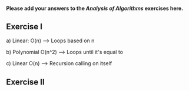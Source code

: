 #### Please add your answers to the ***Analysis of  Algorithms*** exercises here.

## Exercise I

a) Linear: O(n) --> Loops based on n

b) Polynomial O(n^2) --> Loops until it's equal to

c) Linear O(n) --> Recursion calling on itself

## Exercise II


